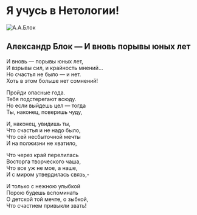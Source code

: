 # Я учусь в __Нетологии__!

![А.А.Блок](https://educational-solutions.ru/upload/iblock/a77/a7797ff38f6f66ad94613c30f62bf6c7.jpeg)

## Александр Блок — И вновь порывы юных лет

И вновь — порывы юных лет,  
И взрывы сил, и крайность мнений…  
Но счастья не было — и нет.  
Хоть в этом больше нет сомнений!  

Пройди опасные года.  
Тебя подстерегают всюду.  
Но если выйдешь цел — тогда  
Ты, наконец, поверишь чуду,  

И, наконец, увидишь ты,  
Что счастья и не надо было,  
Что сей несбыточной мечты  
И на полжизни не хватило,  

Что через край перелилась  
Восторга творческого чаша,  
Что все уж не мое, а наше,  
И с миром утвердилась связь,-  

И только с нежною улыбкой  
Порою будешь вспоминать  
О детской той мечте, о зыбкой,  
Что счастием привыкли звать!
